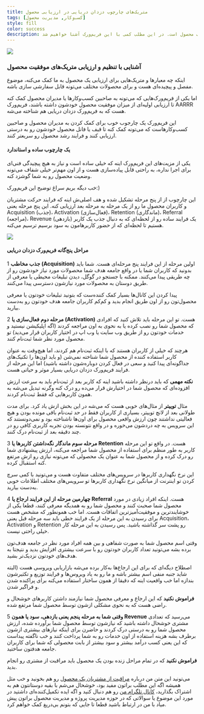 ```yaml
---
title: متریک‌های چارچوب دزدان دریایی در ارزیابی محصول 
tags: [کسب‌وکار, مدیریت محصول]
style: fill
color: success
description: چارچوب دزدان دریایی، از فریم‌ورک‌های مطرح برای ارزیابی میزان موفقیت یک محصول است. در این مطلب کمی با این فریم‌ورک آشنا خواهیم شد. 
---
```

![](https://fa.ahmadi.pm/assets/imgpsts/AARRR.jpg)


### آشنایی با تنظیم و ارزیابی متریک‌های موفقیت محصول

اینکه چه معیارها و متریک‌هایی برای ارزیابی یک محصول به ما کمک می‌کنه، موضوع مفصل و پیچیده‌ای هست و برای محصولات مختلف می‌تونه قابل سفارشی سازی باشه.

اما یکی از فریم‌ورک‌هایی که می‌تونه به صاحبین کسب‌وکارها یا مدیران محصول کمک کنه تا ارزیابی اولیه‌ای از میزان موفقیت محصول خودشون داشته باشند، فریم‌ورک AARRR هست که به فریم‌ورک دزدان دریایی هم شناخته می‌شه.

این فریم‌ورک یک چارجوب خوب برای کمک کردن به مدیران محصول و صاحبین کسب‌وکارهاست که می‌تونه کمک کنه تا قیف یا فانل محصول خودشون رو به درستی ارزیابی کنند و فرایند رشد محصول رو سریعتر کنند.

#### یک چارچوب ساده و استاندارد

یکی از مزیت‌های این فریم‌ورک اینه که خیلی ساده است و نیاز به هیچ پیچیدگی فنی‌ای برای اجرا نداره، به راحتی قابل پیاده‌سازی هست و از اون مهم‌تر خیلی شفاف می‌تونه وضعیت محصول رو به شما گوشزد کنه.

خب دیگه بریم سراغ توضیح این فریم‌ورک:)

این چارچوب از از پنج مرحله تشکیل شده و هف اصلی‌ش اینه که فرایند حرکت مشتریان و کاربران محصول ما رو از یک مرحله به مرحله بعد ارزیابی کنه. این پنج مرحله یعنی Acquisition (جذب)، Activation (فعال‌سازی)، Retention (ماندگاری)، Referral (مراجعه)، Revenue (بازدهی) یک فرایند ساده رو از لحظه‌ای که به دنبال جذب یک کاربر هستیم تا لحظه‌ای که از حضور کاربرهامون به سود برسیم ترسیم می‌کنه.


![](https://fa.ahmadi.pm/assets/imgpsts/aarrr-pirate-metrics.png)


#### مراحل پنج‌گانه فریم‌ورک دزدان دریایی

1 **جذب مخاطب (Acquisition)** اولین مرحله از این فرایند پنج مرحله‌ای هست. شما باید بدونید که کاربران شما یا در واقع جامعه هدف شما محصولات مورد نیاز خودشون رو از چه طریقی پیدا می‌کنند. ممکنه با جستجو در گوگل، دیدن تبلیغات محیطی یا معرفی از طریق دوستان به محصولات مورد نیازشون دسترسی پیدا می‌کنند.

پیدا کردن این کانال‌ها بسیار کمک کننده‌ست که بتونید تبلیغات خودتون یا معرفی محصول‌تون رو از اون طریق انجام بدید و کم‌کم کاربران جامعه هدف خودتون رو به‌دست بیارید.

2 **مرحله دوم فعال‌سازی یا (Activation)** هست. تو این مرحله باید تلاش کنید که افرادی که محصول شما رو نصب کرده یا به نحوی به اون مراجعه کردند (اگه اپلیکیشن نیستید و خدمات خودتون رو از طریق وب سایت یا وب اپ در اختیار کاربران قرار می‌دید) تو محصول مورد نظر شما ثبت‌نام کنند.

هرچند که خیلی از کاربران هستند که با اینکه ثبت‌نام هم کردند، اما هیچ‌وقت به عنوان کاربر استفاده کننده از محصول شما شناخته نمی‌شن (و باید اون‌ها را تکنیک‌های جداگونه‌ای پیدا کنید و سعی در فعال کردن دوباره‌شون داشته باشید) اما این مرحله از فرایند فریم‌ورک دزدان دریایی بسیار موثر و حیاتی هست.

**نکته مهمی** که باید درنظر داشته باشید اینه که کاربر بعد از ثبت‌نام باید به سرعت ارزش افزوده‌ای که محصول شما در اختیارش قرار می‌ده رو درک کنه وگرنه تبدیل می‌شه به همون کاربرهایی که فقط ثبت‌نام کردند.

مثال **توییتر** از مثال‌های خوبی هست که می‌شه در این بخش ازش یاد کرد. برای مدت طولانی بعد از لانچ توییتر، بسیاری از کاربران فقط در حد ثبت‌نام باقی مونده بودن و هیچ فعالیتی نداشتند چون ارزش واقعی محصول برای اون‌ها ناشناخته بود و نمی‌دونستند که این سرویس به چه دردشون می‌خوره و در واقع نتونسته بودن تجربه کاربری کافی رو در چند دقیقه بعد از ثبت‌نام درک کنند.

3 **مرحله سوم ماندگار نگه‌داشتن کاربرها یا Retention** هست. در واقع تو این مرحله کاربر به طور منظم برای استفاده از محصول شما مراجعه می‌کنه، ارزش پیشنهادی شما رو درک کرده و از محصول شما به عنوان یک محصولی که می‌تونه نیازی رو ازش مرتفع کنه استقبال کرده.

این نرخ نگهداری کاربرها در سرویس‌های مختلف متفاوت هست و می‌تونید با کمی سرچ کردن تو اینترنت از میانگین نرخ نگهداری کاربرها تو سرویس‌های مختلف اطلاعات خوبی به‌دست بیارید. 

4 **چهارمین مرحله از این فرایند ارجاع یا Referral** هست. اینکه افراد زیادی در مورد محصول شما صحبت کنند و محصول شما رو به همدیگه معرفی کنند، قطعا یکی از خوشایندترین و موفقیت‌آمیزترین اتفاقات هست. اما خب همونطور که مشخص هست برای رسیدن به این مرحله از یک فرایند خطی باید سه مرحله قبل یعنی Acquisition، Activation و Retention رو پشت سر گذاشته باشید. پس رسیدن به این مرحله کار خیلی راحتی نیست.

وقتی اسم محصول شما به صورت شفاهی و بین همه افراد مورد نظر در جامعه هدف‌تون برده بشه می‌تونید تعداد کاربران خودتون رو با سرعت بیشتری افزایش بدید و نتیجتا به هدف‌های خودتون نزدیک‌تر بشید.

اصطلاح دیگه‌ای که برای این ارجاع‌ها به‌کار برده می‌شه بازاریابی ویروسی هست (البته شاید جنبه منفی اسم بیشتر باشه و ما رو به یاد ویروس‌ها و فرایند توزیع و تکثیرشون بندازه اما خب واقعیت اینه که دقیقا از همون ساختار استفاده می‌کنه برای پراکنده شدن و فراگیر شدن.

**فراموش نکنید** که این ارجاع و معرفی محصول شما نیازمند داشتن کاربرهای خوشحال و راضی هست که به نحوی مشکلی ازشون توسط محصول شما مرتفع شده.

5 **وقتی شما به مرحله پنجم یعنی بازدهی، سود یا همون Revenue** می‌رسید که تعدادی مشتری خوشحال داشته باشید که نیازشون توسط محصول شما برآورده شده، ارزش محصول شما رو به درستی درک کردند و حاضرن برای اینکه نیازهای بیشتری ازشون برطرف بشه هزینه استفاده از اون خدمات رو به شما پرداخت کنند و خب ناگفته پیداست که این یعنی کسب درآمد بیشتر و سود بیشتر از بابت محصولی که شما برای کاربران جامعه هدفتون ساختید.

**فراموش نکنید** که در تمام مراحل زنده بودن یک محصول باید مراقبت از مشتری رو انجام بدید.

می‌تونید این متن من درباره [مراقبت از مشتریان یک محصول](http://fa.ahmadi.pm/articles/the-customer-voice-in-product-management) رو هم بخونید و خب مثل همیشه اگه این مطلب براتون مفید بود، خوشحال می‌شم با بقیه دوستانتون هم به اشتراک بگذارید، [کانال تلگرام من](https://t.me/ahmadipm) رو هم دنبال کنید و اگه ایده تکمیل‌کننده‌ای داشتید در مورد این موضوع یا سوالاتی که در حوزه مدیریت پروژه و مدیریت محصول براتون پیش میاد با من در ارتباط باشید قطعا تا جایی که بتونم بی‌دریغ کمک خواهم کرد.

